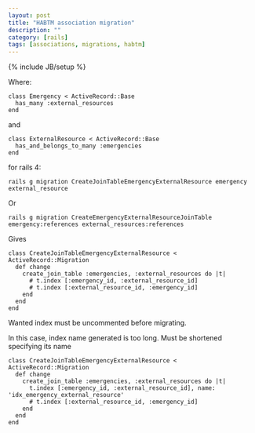 ```yaml
---
layout: post
title: "HABTM association migration"
description: ""
category: [rails]
tags: [associations, migrations, habtm]
---
```

{% include JB/setup %}

Where:

    class Emergency < ActiveRecord::Base
      has_many :external_resources
    end

and

    class ExternalResource < ActiveRecord::Base
      has_and_belongs_to_many :emergencies
    end


for rails 4:

    rails g migration CreateJoinTableEmergencyExternalResource emergency external_resource

Or

    rails g migration CreateEmergencyExternalResourceJoinTable emergency:references external_resources:references

Gives

    class CreateJoinTableEmergencyExternalResource < ActiveRecord::Migration
      def change
        create_join_table :emergencies, :external_resources do |t|
          # t.index [:emergency_id, :external_resource_id]
          # t.index [:external_resource_id, :emergency_id]
        end
      end
    end

Wanted index must be uncommented before migrating.

In this case, index name generated is too long. Must be shortened specifying its name

    class CreateJoinTableEmergencyExternalResource < ActiveRecord::Migration
      def change
        create_join_table :emergencies, :external_resources do |t|
          t.index [:emergency_id, :external_resource_id], name: 'idx_emergency_external_resource'
          # t.index [:external_resource_id, :emergency_id]
        end
      end
    end
